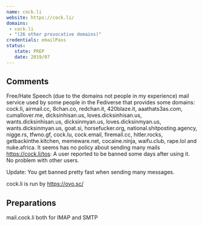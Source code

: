 ```yaml
---
name: cock.li
website: https://cock.li/
domains: 
 - cock.li
 - "(26 other provocative domains)"
credentials: emailPass
status:
   state: PREP
   date: 2019/07
---
```

## Comments
Free/Hate Speech (due to the domains not people in my experience) mail service used by some people in the Fediverse that provides some domains: cock.li, airmail.cc, 8chan.co, redchan.it, 420blaze.it, aaathats3as.com, cumallover.me, dicksinhisan.us, loves.dicksinhisan.us, wants.dicksinhisan.us, dicksinmyan.us, loves.dicksinmyan.us, wants.dicksinmyan.us, goat.si, horsefucker.org, national.shitposting.agency, nigge.rs, tfwno.gf, cock.lu, cock.email, firemail.cc, hitler.rocks, getbackinthe.kitchen, memeware.net, cocaine.ninja, waifu.club, rape.lol and nuke.africa.
It seems has no policy about sending many mails https://cock.li/tos: A user reported to be banned some days after using it. No problem with other users.

Update: You get banned pretty fast when sending many messages.

cock.li is run by https://ovo.sc/

## Preparations
mail.cock.li both for IMAP and SMTP
